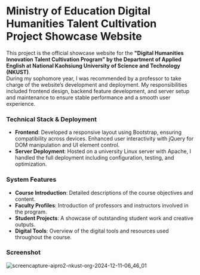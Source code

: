 # Ministry of Education Digital Humanities Talent Cultivation Project Showcase Website

This project is the official showcase website for the **"Digital Humanities Innovation Talent Cultivation Program" by the Department of Applied English at National Kaohsiung University of Science and Technology (NKUST)**. 
<br>
During my sophomore year, I was recommended by a professor to take charge of the website’s development and deployment. My responsibilities included frontend design, backend feature development, and server setup and maintenance to ensure stable performance and a smooth user experience.


### Technical Stack & Deployment
- **Frontend**: Developed a responsive layout using Bootstrap, ensuring compatibility across devices. Enhanced user interactivity with jQuery for DOM manipulation and UI element control.
- **Server Deployment**: Hosted on a university Linux server with Apache, I handled the full deployment including configuration, testing, and optimization.

### System Features
- **Course Introduction**: Detailed descriptions of the course objectives and content.
- **Faculty Profiles**: Introduction of professors and instructors involved in the program.
- **Student Projects**: A showcase of outstanding student work and creative outputs.
- **Digital Tools**: Overview of the digital tools and resources used throughout the course.

### Screenshot
![screencapture-aipro2-nkust-org-2024-12-11-06_46_01](https://github.com/user-attachments/assets/c811127e-5e59-40b1-b90b-c670edd729ac)

